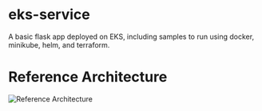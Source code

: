 # eks-service
A basic flask app deployed on EKS, including samples to run using docker, minikube, helm, and terraform.

# Reference Architecture
![Reference Architecture]([http://url/to/img.png](https://github.com/abhineet09/eks-service/blob/main/Architecture.png))

